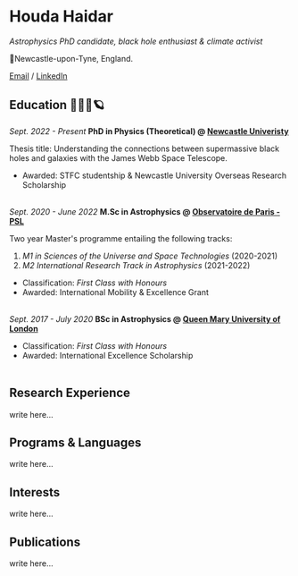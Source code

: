 # Houda Haidar
_Astrophysics PhD candidate, black hole enthusiast & climate activist_ 

📍Newcastle-upon-Tyne, England.


[Email](mailto:houda.physics@gmail.com) / [LinkedIn](https://www.linkedin.com/in/houdahaidar/) 


## Education 👩🏻‍🏫🪐

_Sept. 2022 - Present_   **PhD in Physics (Theoretical) @ [Newcastle Univeristy](https://www.ncl.ac.uk/maths-physics/)**  <br>

Thesis title: Understanding the connections between supermassive black holes and galaxies with the James Webb Space Telescope.

- Awarded:  STFC studentship & Newcastle University Overseas Research Scholarship
<br><br>

_Sept. 2020 - June 2022_   **M.Sc in Astrophysics @ [Observatoire de Paris - PSL](https://www.observatoiredeparis.psl.eu/-master-231-.html?lang=en)**  <br>

Two year Master's programme entailing the following tracks: 
1. _M1 in Sciences of the Universe and Space Technologies_ (2020-2021) 
2. _M2 International Research Track in Astrophysics_ (2021-2022)
 - Classification: _First Class with Honours_
 - Awarded: International Mobility & Excellence Grant 
<br><br>

_Sept. 2017 - July 2020_   **BSc in Astrophysics @ [Queen Mary University of London](https://www.qmul.ac.uk/spcs/physics-and-astronomy/)**  <br>

 - Classification: _First Class with Honours_
 - Awarded: International Excellence Scholarship
<br><br>


## Research Experience


write here...


## Programs & Languages

write here...


## Interests

write here...


## Publications

write here...

